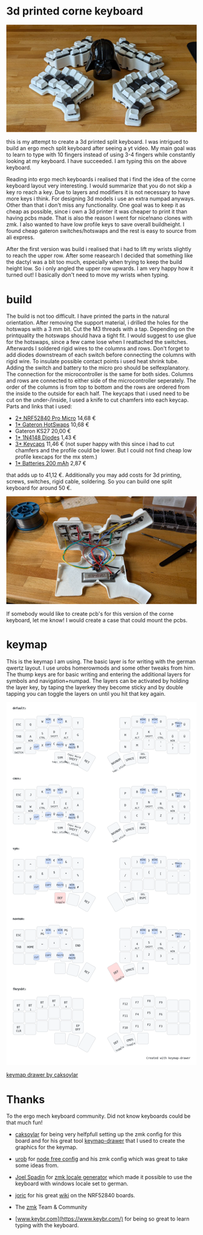 3d printed corne keyboard
==========================
![dashboard](3dpcorne.jpg)

this is my attempt to create a 3d printed split keyboard. I was intrigued to build an ergo mech split keyboard after seeing a yt video. My main goal was to learn to type with 10 fingers instead of using 3-4 fingers while constantly looking at my keyboard. I have succeeded. I am typing this on the above keyboard.

Reading into ergo mech keyboards i realised that i find the idea of the corne keyboard layout very interesting. I would summarize that you do not skip a key ro reach a key. Due to layers and modifiers it is not necessary to have more keys i think. For designing 3d models i use an extra numpad anyways. Other than that i don't miss any functionality. One goal was to keep it as cheap as possible, since i own a 3d printer it was cheaper to print it than having pcbs made. That is also the reason I went for nice!nano clones with zmk. I also wanted to have low profile keys to save overall buildheight. I found cheap gateron switches/hotswaps and the rest is easy to source from ali express.

After the first version was build i realised that i had to lift my wrists slightly to reach the upper row. After some reasearch I decided that something like the dactyl was a bit too much, especially when trying to keep the build height low. So i only angled the upper row upwards. I am very happy how it turned out! I basically don't need to move my wrists when typing.

build
==========================
The build is not too difficult. I have printed the parts in the natural orientation. After removing the support material, i drilled the holes for the hotswaps with a 3 mm bit. Cut the M3 threads with a tap. Depending on the printquality the hotswaps should hava a tight fit. I would suggest to use glue for the hotswaps, since a few came lose when I reattached the switches. Afterwards I soldered rigid wires to the columns and rows. Don't forget to add diodes downstream of each switch before connecting the columns with rigid wire. To insulate possible contact points i used heat shrink tube. Adding the switch and battery to the micro pro should be selfexplanatory. The connection for the microcontroller is the same for both sides. Columns and rows are connected to either side of the microcontroller seperately. The order of the columns is from top to bottom and the rows are ordered from the inside to the outside for each half. The keycaps that i used need to be cut on the under-/inside, I used a knife to cut chamfers into each keycap. Parts and links that i used:

- [2* NRF52840 Pro Micro](https://www.aliexpress.com/item/1005006035267231.html?spm=a2g0o.order_list.order_list_main.90.39655c5fdYkAzp) 14,68 €
- [1* Gateron HotSwaps](https://www.aliexpress.com/item/1005006364529726.html?spm=a2g0o.order_list.order_list_main.95.39655c5fdYkAzp) 10,68 €
- Gateron KS27 20,00 €
- [1* 1N4148 Diodes](https://www.aliexpress.com/item/1005006127068810.html?spm=a2g0o.order_list.order_list_main.135.39655c5fdYkAzp) 1,43 €
- [3* Keycaps](https://www.aliexpress.com/item/1005005305167568.html?spm=a2g0o.order_list.order_list_main.35.39655c5fdYkAzp) 11,46 € (not super happy with this since i had to cut chamfers and the profile could be lower. But I could not find cheap low profile kexcaps for the mx stem.)
- [1* Batteries 200 mAh](https://www.aliexpress.com/item/1005006284939857.html?spm=a2g0o.order_list.order_list_main.84.39655c5fdYkAzp) 2,87 €

that adds up to 41,12 €. Additionally you may add costs for 3d printing, screws, switches, rigid cable, soldering. So you can build one split keyboard for around 50 €.

![wiring](internals.jpg)

If somebody would like to create pcb's for this version of the corne keyboard, let me know! I would create a case that could mount the pcbs.

keymap
==========================

This is the keymap I am using. The basic layer is for writing with the german qwertz layout. I use urobs homerowmods and some other tweaks from him. The thump keys are for basic writing and entering the additional layers for symbols and navigation+numpad. The layers can be activated by holding the layer key, by taping the layerkey they become sticky and by double tapping you can toggle the layers on until you hit that key again.

![alt text](https://github.com/Finnitio/3dpcorne-shield-nodefree/blob/main/my_keymap.png?raw=true)

[keymap drawer by caksoylar](https://caksoylar.github.io/keymap-drawer?keymap_yaml=H4sIAAAAAAAC_81Wy3LiVhDd-ys6OIkmibAM-EmeWJYMYx4aJA8hEw8RIBsKCTGSGEIRskilsp5kqmaVqvxAFlnkC8KfzJfkSt0SkpFjZpcNpzn3dt9W92ld7YJcqVahUoeuYdozuBkaZh9mQ28AOrzUzakB5nBkwOKFNeqMjHnX1p1-EW4Mxxm6gjszjMlyZxdsBxa24w3sjqnP7alXhIU7MYcMPWdq8ODYM7cIBR56tjm1xsw-5MEbTK0uM_NLP4RrGDDwvIlbFIRbdv60u9ezLaGnj1x7buqOwE639Em27-gzwxG6pt0VLH04Fi6ldq2kdFRFEves_i4msEN57AAkM-_ZztjoOLane0afVsOcq6V240rrBJl3Ct8fdQp-GMNx_TB940afmkHELEiqGCA8QWghSAhNBA2hjXCFUEFoICgIq98D1EpnAS5YLiUeBkVoVepLiDg14EStWV1G3HnAqeWKrK1JOSBLVaLgAqEcbXic3OBTl2mBqiknrt5EqSWyD7JWFAzTqmhimda_QfgagQr3FAEfGOoItSgQx3M8MG1wn3Lrk7k9Iotx8ksi34uTWSI7MVJt14LkOE-fFMH1hr3RPL7sP_rmhiCOqE9caNlOH7c3JS1yq5ee1q_uDawqJVGK9p6pihjEO5eCgvYs270jqMcIlwnRkFpWPydUQ7WrxmsHqz_i1Y4rqpWiqHJKfytpQpDuKKqEcB5t0DYVVU8L1Ew5UU0K6sn9bZzfr4WYCjfEs3oTAI4BFhr1h9KU_1tM_z_duHMLZQOZLzJkPCeD_r796c9w5cPQ-Ocvsr4l4qNwZRka12RwGY6Y78Klz0Ljq0xSau8T_3G44QMyBIRHRC_C9WehwUWZ_Z3IfvM380O4dTc0ftx02fRbePOJUYQBu9XYheMXEN-Nnn17axrL-NawObBFA8b6y_HUSo4uhxV7-8uvoFyEZoDKBTNfrzOknXCMcIJwivBJsprhBJcbNYmCviJ8TfgbplHHYWSDEaV9sDmUh2lDeZQylJlsJjmWQjx3gjs_4SJPD5hDyCMUAsh8nkkJRLAekIfbtu7QPvu9YVe826XrOWgZzeR-bFRDLpfC5VO4Qgp3QBxlLOfw6WRspozNlE_vf8YtQM5h5eQDhEOEo5StZxqI1eaDESUFGrJMwfcJESj_woMx1t8cKd3webHWUDcWdthXXNe_5rLAXnLP8kyA-aNrtjRiDld-u01G09cV77_aeBovPrgfr0PH47hjQ2lv73nCPI_JUympmrS96ylzPSFXNgnv6M7mrxBzxlHdzpV9K-cTrq-2dmWFiqUsvpMvK9Vp0nf7lHP7PORy5C1fsnlk6nzY-19gXGvXgwwAAA%3D%3D)

Thanks
==========================
To the ergo mech keyboard community. Did not know keyboards could be that much fun!

- [caksoylar](https://github.com/caksoylar) for being very helfpfull setting up the zmk config for this board and for his great tool [keymap-drawer](https://github.com/caksoylar/keymap-drawer) that I used to create the graphics for the keymap.

- [urob](https://github.com/urob) for [node free config](https://github.com/urob/zmk-helpers) and his zmk config which was great to take some ideas from.

- [Joel Spadin](https://github.com/joelspadin) for [zmk locale generator](https://github.com/joelspadin/zmk-locale-generator) which made it possible to use the keyboard with windows locale set to german.

- [joric](https://github.com/joric) for his great [wiki](https://github.com/joric/nrfmicro/wiki/Alternatives) on the NRF52840 boards.

- The [zmk](https://zmk.dev/) Team & Community

- [www.keybr.com](https://www.keybr.com/) for being so great to learn typing with the keyboard.
